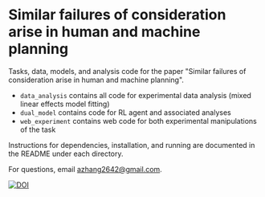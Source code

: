 # Similar failures of consideration arise in human and machine planning
Tasks, data, models, and analysis code for the paper "Similar failures of consideration arise in human and machine planning". 

* `data_analysis` contains all code for experimental data analysis (mixed linear effects model fitting)
* `dual_model` contains code for RL agent and associated analyses
* `web_experiment` contains web code for both experimental manipulations of the task

Instructions for dependencies, installation, and running are documented in the README under each directory.

For questions, email azhang2642@gmail.com. 

[![DOI](https://zenodo.org/badge/492374557.svg)](https://zenodo.org/badge/latestdoi/492374557)
